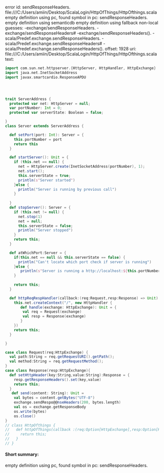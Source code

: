 error id: sendResponseHeaders.
file:///C:/Users/amiin/Desktop/ScalaLogin/HttpOfThings/HttpOfthings.scala
empty definition using pc, found symbol in pc: sendResponseHeaders.
empty definition using semanticdb
empty definition using fallback
non-local guesses:
	 -exchange/sendResponseHeaders.
	 -exchange/sendResponseHeaders#
	 -exchange/sendResponseHeaders().
	 -scala/Predef.exchange.sendResponseHeaders.
	 -scala/Predef.exchange.sendResponseHeaders#
	 -scala/Predef.exchange.sendResponseHeaders().
offset: 1928
uri: file:///C:/Users/amiin/Desktop/ScalaLogin/HttpOfThings/HttpOfthings.scala
text:
```scala
import com.sun.net.httpserver.{HttpServer, HttpHandler, HttpExchange}
import java.net.InetSocketAddress
import javax.smartcardio.ResponseAPDU




trait ServerAddress {
  protected var net: HttpServer = null;
  var portNumber: Int = 0;
  protected var serverState: Boolean = false;

}
class Server extends ServerAddress {

  def setPort(port: Int): Server = {
    this.portNumber = port
    return this
  }

  def startServer(): Unit = {
    if (this.net == null) {
      net = HttpServer.create(InetSocketAddress(portNumber), 1);
      net.start();
      this.serverState = true;
      println(s"Server started")
    }else {
      println("Server is running by previous call")
    }
    
  }
  def stopServer(): Server = {
    if (this.net != null) {
      net.stop(1)
      net = null;
      this.serverState = false;
      println("Server stopped")
    }
    return this;
  }

  def atWhichPort:Server = {
    if(this.net == null && this.serverState == false) {
      println("Can't locate which port check if server is running")
    }else {
       println(s"Server is running a http://localhost:${this.portNumber}")
    }
    
    return this;
  }

  def httpReqRespHandler(callback:(req:Request,resp:Response) => Unit):Server = {
    this.net.createContext("/", new HttpHandler {
       def handle(exchange: HttpExchange): Unit = {
        val req = Request(exchange)
        val resp = Response(exchange)
       }
    })
    return this;
  }

}

case class Request(req:HttpExchange) {
  val path:String = req.getRequestURI().getPath();
  val method:String = req.getRequestMethod();
}
case class Response(resp:HttpExchange){
  def setHttpHeader(key:String,value:String):Response = {
    resp.getResponseHeaders().set(key,value)
    return this;
  }
   def send(content: String): Unit =
    val bytes = content.getBytes("UTF-8")
    exchange.sendRespo@@nseHeaders(200, bytes.length)
    val os = exchange.getResponseBody
    os.write(bytes)
    os.close()
}
// class HttpOfthings {
//   def httpOfThings(callback :(req:Option[HttpExchange],resp:Option[HttpServer]) => Unit):HttpServer = {
//     return this;
//   }
// }
```


#### Short summary: 

empty definition using pc, found symbol in pc: sendResponseHeaders.